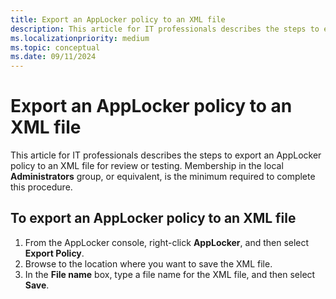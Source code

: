 ```yaml
---
title: Export an AppLocker policy to an XML file
description: This article for IT professionals describes the steps to export an AppLocker policy to an XML file for review or testing.
ms.localizationpriority: medium
ms.topic: conceptual
ms.date: 09/11/2024
---
```


# Export an AppLocker policy to an XML file

This article for IT professionals describes the steps to export an AppLocker policy to an XML file for review or testing.
Membership in the local **Administrators** group, or equivalent, is the minimum required to complete this procedure.

## To export an AppLocker policy to an XML file

1. From the AppLocker console, right-click **AppLocker**, and then select **Export Policy**.
2. Browse to the location where you want to save the XML file.
3. In the **File name** box, type a file name for the XML file, and then select **Save**.
